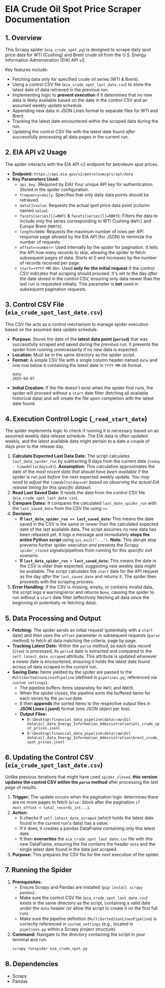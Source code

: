 # EIA Crude Oil Spot Price Scraper Documentation

## 1. Overview

This Scrapy spider (`eia_crude_spot.py`) is designed to scrape daily spot price data for WTI (Cushing) and Brent crude oil from the U.S. Energy Information Administration (EIA) API v2.

Key features include:
* Fetching data only for specified crude oil series (WTI & Brent).
* Using a control CSV file (`eia_crude_spot_last_date.csv`) to store the latest date of data retrieved in the previous run.
* Implementing logic to **prevent execution** if it determines that no new data is likely available based on the date in the control CSV and an assumed weekly update schedule.
* Appending new data in JSON Lines format to separate files for WTI and Brent.
* Tracking the latest date encountered within the scraped data during the run.
* Updating the control CSV file with the latest date found *after* successfully processing all data pages in the current run.

## 2. EIA API v2 Usage

The spider interacts with the EIA API v2 endpoint for petroleum spot prices.

* **Endpoint:** `https://api.eia.gov/v2/petroleum/pri/spt/data`
* **Key Parameters Used:**
    * `api_key`: (Required by EIA) Your unique API key for authentication. Stored in the spider configuration.
    * `frequency=daily`: Specifies that only daily data points should be retrieved.
    * `data[]=value`: Requests the actual spot price data point (column named `value`).
    * `facets[series][]=RWTC` & `facets[series][]=RBRTE`: Filters the data to include only the series corresponding to WTI Cushing (`RWTC`) and Europe Brent (`RBRTE`).
    * `length=5000`: Requests the maximum number of rows per API response page allowed by the EIA API (for JSON) to minimize the number of requests.
    * `offset=<number>`: Used internally by the spider for pagination. It tells the API how many records to skip, allowing the spider to fetch subsequent pages of data. Starts at 0 and increases by the number of records received per page.
    * `start=<YYYY-MM-DD>`: Used **only for the initial request** if the control CSV indicates that scraping should proceed. It's set to the day *after* the date stored in the control CSV, ensuring only data newer than the last run is requested initially. This parameter is **not** used in subsequent pagination requests.

## 3. Control CSV File (`eia_crude_spot_last_date.csv`)

This CSV file acts as a control mechanism to manage spider execution based on the assumed data update schedule.

* **Purpose:** Stores the date of the **latest data point (`period`)** that was successfully scraped and saved during the *previous* run. It prevents the spider from running unnecessarily if no new data is expected.
* **Location:** Must be in the same directory as the spider script.
* **Format:** A simple CSV file with a single column header named `date` and one row below it containing the latest date in `YYYY-MM-DD` format.
    ```csv
    date
    2025-04-07
    ```
* **Initial Creation:** If the file doesn't exist when the spider first runs, the spider will proceed without a `start` date filter (fetching all available historical data) and will create the file upon completion with the latest date found.

## 4. Execution Control Logic (`_read_start_date`)

The spider implements logic to check if running it is necessary based on an assumed weekly data release schedule. The EIA data is often updated weekly, and the latest available data might pertain to a date a couple of days prior to the release day.

1.  **Calculate Expected Last Data Date:** The script calculates `last_date_spider_run` by subtracting 9 days from the current date (`today - timedelta(days=9)`). **Assumption:** This calculation approximates the date of the *most recent data that should have been available* if the spider is run just *before* the next expected weekly update. *You may need to adjust the `timedelta(days=9)` based on observing the actual EIA release timing for this specific dataset.*
2.  **Read Last Saved Date:** It reads the date from the control CSV file (`eia_crude_spot_last_date.csv`).
3.  **Compare Dates:** It compares the calculated `last_date_spider_run` with the `last_saved_date` from the CSV file using `<=`.
4.  **Decision:**
    * **If `last_date_spider_run <= last_saved_date`:** This means the date saved in the CSV is the same or *newer* than the calculated expected date of the last available data. The script assumes no new data has been released yet. It logs a message and immediately **stops the entire Python script** using `sys.exit("...")`. **Note:** This abrupt stop prevents further spider execution *and* prevents the Scrapy `spider_closed` signals/pipelines from running for *this specific exit scenario*.
    * **If `last_date_spider_run > last_saved_date`:** This means the date in the CSV is older than expected, suggesting new weekly data *might* be available. The script calculates the `start` date for the API request as the day *after* the `last_saved_date` and returns it. The spider then proceeds with the scraping process.
5.  **Error Handling:** If the CSV is missing, empty, or contains invalid data, the script logs a warning/error and returns `None`, causing the spider to run without a `start` date filter (effectively fetching all data since the beginning or potentially re-fetching data).

## 5. Data Processing and Output

* **Fetching:** The spider sends an initial request (potentially with a `start` date) and then uses the `offset` parameter in subsequent requests (`parse` method) to fetch all data matching the criteria, page by page.
* **Tracking Latest Date:** Within the `parse` method, as each data record (`item`) is processed, its `period` date is extracted and compared to the `self.latest_date_scraped` attribute. This attribute is updated whenever a newer date is encountered, ensuring it holds the latest date found across *all* data scraped in the *current* run.
* **Saving Data:** Items yielded by the spider are passed to the `MultiSortedJsonLinesPipeline` (defined in `pipelines.py`, referenced via `custom_settings`).
    * The pipeline buffers items separately for `RWTC` and `RBRTE`.
    * When the spider closes, the pipeline sorts the buffered items for each series by the `period` date.
    * It then **appends** the sorted items to the respective output files in **JSON Lines (.jsonl)** format (one JSON object per line).
    * **Output Files:**
        * `D:\Desktop\financial_data_pipeline\data\raw\Oil data\oil_data_Energy_Information_Administration\wti_crude_spot_prices.jsonl`
        * `D:\Desktop\financial_data_pipeline\data\raw\Oil data\oil_data_Energy_Information_Administration\brent_crude_spot_prices.jsonl`

## 6. Updating the Control CSV (`eia_crude_spot_last_date.csv`)

Unlike previous iterations that might have used `spider_closed`, **this version updates the control CSV within the `parse` method** after processing the *last page* of results.

1.  **Trigger:** The update occurs when the pagination logic determines there are no more pages to fetch (`else:` block after the pagination `if next_offset < total_records_int...`).
2.  **Action:**
    * It checks if `self.latest_date_scraped` (which holds the latest date found in the *current* run's data) has a value.
    * If it does, it creates a pandas DataFrame containing only this latest date.
    * It then **overwrites** the `eia_crude_spot_last_date.csv` file with this new DataFrame, ensuring the file contains the header `date` and the single latest date found in the data just scraped.
3.  **Purpose:** This prepares the CSV file for the *next* execution of the spider.

## 7. Running the Spider

1.  **Prerequisites:**
    * Ensure Scrapy and Pandas are installed (`pip install scrapy pandas`).
    * Make sure the control CSV file (`eia_crude_spot_last_date.csv`) exists in the same directory as the script, containing a valid date under the `date` header (or allow the script to create it on the first full run).
    * Make sure the pipeline definition (`MultiSortedJsonLinesPipeline`) is correctly referenced in `custom_settings` (e.g., located in `pipelines.py` within a Scrapy project structure).
2.  **Command:** Navigate to the directory containing the script in your terminal and run:
    ```bash
    scrapy runspider eia_crude_spot.py
    ```

## 8. Dependencies

* Scrapy
* Pandas